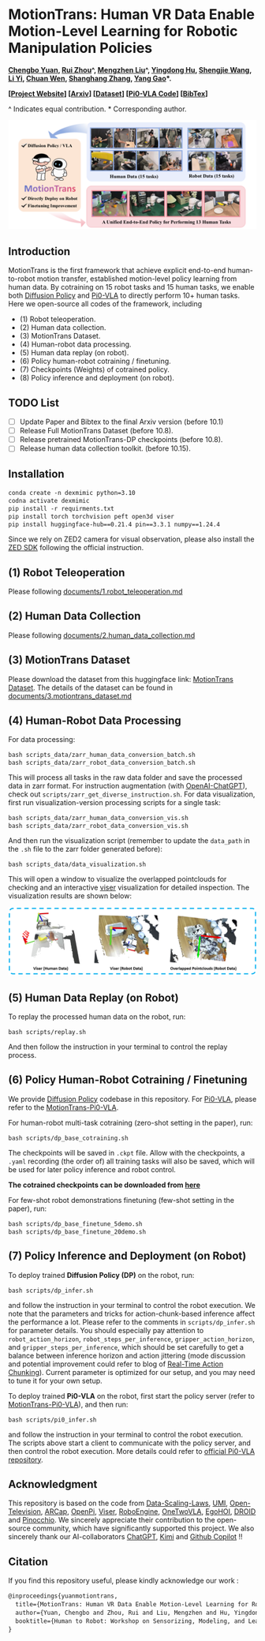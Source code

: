 # MotionTrans: Human VR Data Enable Motion-Level Learning for Robotic Manipulation Policies

**[Chengbo Yuan](https://michaelyuancb.github.io/), [Rui Zhou](https://zhourui9813.github.io/)^, [Mengzhen Liu](https://scholar.google.com/citations?hl=zh-CN&user=AUVUNusAAAAJ)^, [Yingdong Hu](https://yingdong-hu.github.io/), [Shengjie Wang](https://shengjiewang-jason.github.io/), [Li Yi](), [Chuan Wen](https://alvinwen428.github.io/), [Shanghang Zhang](https://www.shanghangzhang.com/), [Yang Gao](https://yang-gao.weebly.com/)*.**

**[[Project Website](https://motiontrans.github.io/)] [[Arxiv]()] [[Dataset](https://huggingface.co/datasets/michaelyuanqwq/motiontrans)] [[Pi0-VLA Code](https://github.com/michaelyuancb/motiontrans-pi0)] [[BibTex](#jump)]**

^ Indicates equal contribution. * Corresponding author.

![motiontrans concept teaser](./assets/media/teaser.png)

## Introduction

MotionTrans is the first framework that achieve explicit end-to-end human-to-robot motion transfer, established motion-level policy learning from human data. By cotraining on 15 robot tasks and 15 human tasks, we enable both [Diffusion Policy](https://github.com/real-stanford/diffusion_policy) and [Pi0-VLA](https://github.com/Physical-Intelligence/openpi) to directly perform 10+ human tasks. Here we open-source all codes of the framework, including 
 - (1) Robot teleoperation.
 - (2) Human data collection.
 - (3) MotionTrans Dataset.
 - (4) Human-robot data processing.
 - (5) Human data replay (on robot).
 - (6) Policy human-robot cotraining / finetuning.
 - (7) Checkpoints (Weights) of cotrained policy.
 - (8) Policy inference and deployment (on robot).

## TODO List

 - [ ] Update Paper and Bibtex to the final Arxiv version (before 10.1)
 - [ ] Release Full MotionTrans Dataset (before 10.8).
 - [ ] Release pretrained MotionTrans-DP checkpoints (before 10.8).
 - [ ] Release human data collection toolkit. (before 10.15).

## Installation

```
conda create -n dexmimic python=3.10    
codna activate dexmimic 
pip install -r requirments.txt
pip install torch torchvision peft open3d viser
pip install huggingface-hub==0.21.4 pin==3.3.1 numpy==1.24.4
```

Since we rely on ZED2 camera for visual observation, please also install the [ZED SDK](https://www.stereolabs.com/docs/app-development/python/install) following the official instruction.

## (1) Robot Teleoperation

Please following [documents/1.robot_teleoperation.md](./documents/1.robot_teleoperation.md)

## (2) Human Data Collection

Please following [documents/2.human_data_collection.md](./documents/2.human_data_collection.md)

## (3) MotionTrans Dataset

Please download the dataset from this huggingface link: [MotionTrans Dataset](https://huggingface.co/datasets/michaelyuanqwq/motiontrans). The details of the dataset can be found in [documents/3.motiontrans_dataset.md](./documents/3.motiontrans_dataset.md)

## (4) Human-Robot Data Processing

For data processing:

```
bash scripts_data/zarr_human_data_conversion_batch.sh
bash scripts_data/zarr_robot_data_conversion_batch.sh
```

This will process all tasks in the raw data folder and save the processed data in zarr format. For instruction augmentation (with [OpenAI-ChatGPT](https://chat.openai.com/)), check out `scripts/zarr_get_diverse_instruction.sh`. For data visualization, first run visualization-version processing scripts for a single task:

```
bash scripts_data/zarr_human_data_conversion_vis.sh
bash scripts_data/zarr_robot_data_conversion_vis.sh
```

And then run the visualization script (remember to update the `data_path` in the `.sh` file to the zarr folder generated before):

```
bash scripts_data/data_visualization.sh
```

This will open a window to visualize the overlapped pointclouds for checking and an interactive [viser](https://viser.studio/main/) visualization for detailed inspection. The visualization results are shown below:

![motiontrans visualization](./assets/media/data_visualization.png)

## (5) Human Data Replay (on Robot)

To replay the processed human data on the robot, run:
```
bash scripts/replay.sh
```

And then follow the instruction in your terminal to control the replay process.

## (6) Policy Human-Robot Cotraining / Finetuning

We provide [Diffusion Policy](https://arxiv.org/abs/2303.04137) codebase in this repository. For [Pi0-VLA](https://arxiv.org/abs/2410.24164), please refer to the [MotionTrans-Pi0-VLA](https://github.com/michaelyuancb/motiontrans-pi0). 

For human-robot multi-task cotraining (zero-shot setting in the paper), run:
```
bash scripts/dp_base_cotraining.sh
```

The checkpoints will be saved in `.ckpt` file. Allow with the checkpoints, a `.yaml` recording (the order of) all training tasks will also be saved, which will be used for later policy inference and robot control.

**The cotrained checkpoints can be downloaded from [here]()**

For few-shot robot demonstrations finetuning (few-shot setting in the paper), run:
```
bash scripts/dp_base_finetune_5demo.sh
bash scripts/dp_base_finetune_20demo.sh
```

## (7) Policy Inference and Deployment (on Robot)

To deploy trained **Diffusion Policy (DP)** on the robot, run:
```
bash scripts/dp_infer.sh
```
and follow the instruction in your terminal to control the robot execution. We note that the parameters and tricks for action-chunk-based inference affect the performance a lot. Please refer to the comments in `scripts/dp_infer.sh` for parameter details. You should especially pay attention to `robot_action_horizon`, `robot_steps_per_inference`, `gripper_action_horizon`, and `gripper_steps_per_inference`, which should be set carefully to get a balance between inference horizon and action jittering (mode discussion and potential improvement could refer to blog of [Real-Time Action Chunking](https://www.physicalintelligence.company/research/real_time_chunking)). Current parameter is optimized for our setup, and you may need to tune it for your own setup.

To deploy trained **Pi0-VLA** on the robot, first start the policy server (refer to [MotionTrans-Pi0-VLA](https://github.com/michaelyuancb/motiontrans-pi0)), and then run:
```
bash scripts/pi0_infer.sh
```
and follow the instruction in your terminal to control the robot execution. The scripts above start a client to communicate with the policy server, and then control the robot execution. More details could refer to [official Pi0-VLA repository](https://github.com/Physical-Intelligence/openpi).

## Acknowledgment

This repository is based on the code from [Data-Scaling-Laws](https://github.com/Fanqi-Lin/Data-Scaling-Laws), [UMI](https://github.com/real-stanford/universal_manipulation_interface), [Open-Television](https://github.com/OpenTeleVision/TeleVision), [ARCap](https://github.com/Ericcsr/ARCap), [OpenPi](https://github.com/Physical-Intelligence/openpi), [Viser](https://github.com/nerfstudio-project/viser), [RoboEngine](https://github.com/michaelyuancb/roboengine), [OneTwoVLA](hhttps://github.com/Fanqi-Lin/OneTwoVLA), [EgoHOI](https://github.com/michaelyuancb/ego_hoi_model), [DROID](https://github.com/droid-dataset/droid) and [Pinocchio](https://github.com/stack-of-tasks/pinocchio). We sincerely appreciate their contribution to the open-source community, which have significantly supported this project. We also sincerely thank our AI-collaborators [ChatGPT](https://openai.com/chatgpt), [Kimi](https://www.kimi.com/) and [Github Copilot](https://github.com/features/copilot) !!

## Citation

If you find this repository useful, please kindly acknowledge our work <span id="jump">:</span>
```tex
@inproceedings{yuanmotiontrans,
  title={MotionTrans: Human VR Data Enable Motion-Level Learning for Robotic Manipulation Policies},
  author={Yuan, Chengbo and Zhou, Rui and Liu, Mengzhen and Hu, Yingdong and Wang, Shengjie and Yi, Li and Zhang, Shanghang and Wen, Chuan and Gao, Yang},
  booktitle={Human to Robot: Workshop on Sensorizing, Modeling, and Learning from Humans}
}
```